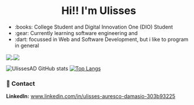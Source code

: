 <h1 align="center">
   Hi!! I'm Ulisses 
</h1>

<ul>
<li>:books: College Student and Digital Innovation One (DIO) Student</li>
<li>:gear: Currently learning software engineering and </li>
<li>:dart: focussed in Web and Software Development, but i like to program in general</li>
</ul>


<a href="https://github.com/UlissesAD/README.md">
  <img align="center" src="https://github-readme-stats.vercel.app/api/pin/?username=UlissesAD&repo=github-readme-stats" />
</a>
<a href="https://github.com/anuraghazra/convoychat">
  <img align="center" src="https://github-readme-stats.vercel.app/api/pin/?username=anuraghazra&repo=convoychat" />
</a>

![UlissesAD GitHub stats](https://github-readme-stats.vercel.app/api?username=UlissesAD&show_icons=true&theme=radical)
[![Top Langs](https://github-readme-stats.vercel.app/api/top-langs/?username=UlissesAD&layout=compact&theme=radical)](https://github.com/anuraghazra/github-readme-stats)


### :handshake: Contact
**LinkedIn:** www.linkedin.com/in/ulisses-auresco-damasio-303b93225

